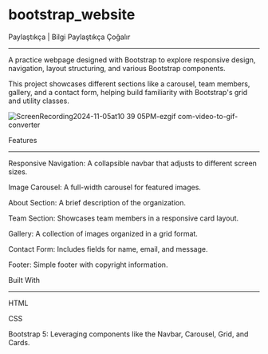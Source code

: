 # bootstrap_website

Paylaştıkça | Bilgi Paylaştıkça Çoğalır
<hr>

A practice webpage designed with Bootstrap to explore responsive design, navigation, layout structuring, and various Bootstrap components. 

This project showcases different sections like a carousel, team members, gallery, and a contact form, helping build familiarity with Bootstrap's grid and utility classes.


![ScreenRecording2024-11-05at10 39 05PM-ezgif com-video-to-gif-converter](https://github.com/user-attachments/assets/585b9921-02bd-4380-bc29-7b46d0b1a1db)



Features
<hr>

Responsive Navigation: A collapsible navbar that adjusts to different screen sizes.

Image Carousel: A full-width carousel for featured images.

About Section: A brief description of the organization.

Team Section: Showcases team members in a responsive card layout.

Gallery: A collection of images organized in a grid format.

Contact Form: Includes fields for name, email, and message.

Footer: Simple footer with copyright information.






Built With
<hr>

HTML

CSS

Bootstrap 5: Leveraging components like the Navbar, Carousel, Grid, and Cards.



